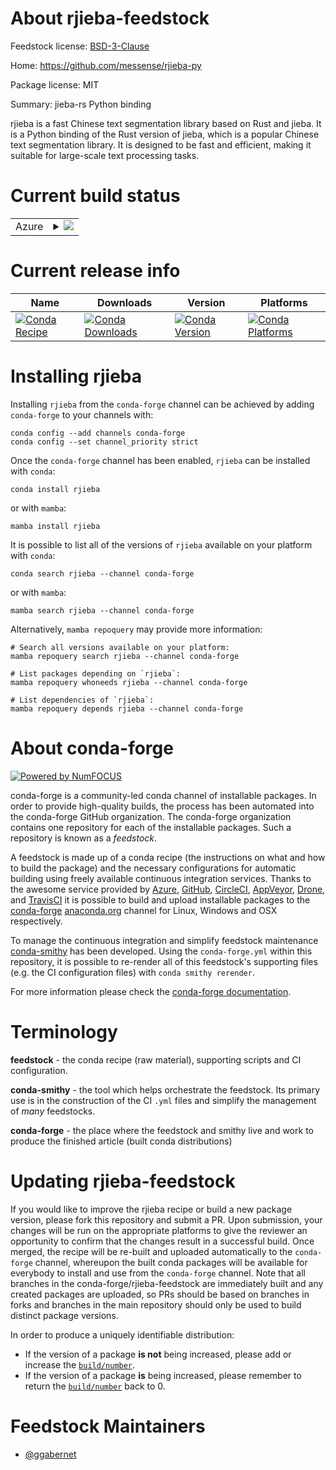 About rjieba-feedstock
======================

Feedstock license: [BSD-3-Clause](https://github.com/conda-forge/rjieba-feedstock/blob/main/LICENSE.txt)

Home: https://github.com/messense/rjieba-py

Package license: MIT

Summary: jieba-rs Python binding

rjieba is a fast Chinese text segmentation library based on Rust and jieba.
It is a Python binding of the Rust version of jieba, which is a popular Chinese text segmentation library.
It is designed to be fast and efficient, making it suitable for large-scale text processing tasks.


Current build status
====================


<table>
    
  <tr>
    <td>Azure</td>
    <td>
      <details>
        <summary>
          <a href="https://dev.azure.com/conda-forge/feedstock-builds/_build/latest?definitionId=25375&branchName=main">
            <img src="https://dev.azure.com/conda-forge/feedstock-builds/_apis/build/status/rjieba-feedstock?branchName=main">
          </a>
        </summary>
        <table>
          <thead><tr><th>Variant</th><th>Status</th></tr></thead>
          <tbody><tr>
              <td>linux_64_python3.10.____cpython</td>
              <td>
                <a href="https://dev.azure.com/conda-forge/feedstock-builds/_build/latest?definitionId=25375&branchName=main">
                  <img src="https://dev.azure.com/conda-forge/feedstock-builds/_apis/build/status/rjieba-feedstock?branchName=main&jobName=linux&configuration=linux%20linux_64_python3.10.____cpython" alt="variant">
                </a>
              </td>
            </tr><tr>
              <td>linux_64_python3.11.____cpython</td>
              <td>
                <a href="https://dev.azure.com/conda-forge/feedstock-builds/_build/latest?definitionId=25375&branchName=main">
                  <img src="https://dev.azure.com/conda-forge/feedstock-builds/_apis/build/status/rjieba-feedstock?branchName=main&jobName=linux&configuration=linux%20linux_64_python3.11.____cpython" alt="variant">
                </a>
              </td>
            </tr><tr>
              <td>linux_64_python3.12.____cpython</td>
              <td>
                <a href="https://dev.azure.com/conda-forge/feedstock-builds/_build/latest?definitionId=25375&branchName=main">
                  <img src="https://dev.azure.com/conda-forge/feedstock-builds/_apis/build/status/rjieba-feedstock?branchName=main&jobName=linux&configuration=linux%20linux_64_python3.12.____cpython" alt="variant">
                </a>
              </td>
            </tr><tr>
              <td>linux_64_python3.9.____cpython</td>
              <td>
                <a href="https://dev.azure.com/conda-forge/feedstock-builds/_build/latest?definitionId=25375&branchName=main">
                  <img src="https://dev.azure.com/conda-forge/feedstock-builds/_apis/build/status/rjieba-feedstock?branchName=main&jobName=linux&configuration=linux%20linux_64_python3.9.____cpython" alt="variant">
                </a>
              </td>
            </tr><tr>
              <td>osx_64_python3.10.____cpython</td>
              <td>
                <a href="https://dev.azure.com/conda-forge/feedstock-builds/_build/latest?definitionId=25375&branchName=main">
                  <img src="https://dev.azure.com/conda-forge/feedstock-builds/_apis/build/status/rjieba-feedstock?branchName=main&jobName=osx&configuration=osx%20osx_64_python3.10.____cpython" alt="variant">
                </a>
              </td>
            </tr><tr>
              <td>osx_64_python3.11.____cpython</td>
              <td>
                <a href="https://dev.azure.com/conda-forge/feedstock-builds/_build/latest?definitionId=25375&branchName=main">
                  <img src="https://dev.azure.com/conda-forge/feedstock-builds/_apis/build/status/rjieba-feedstock?branchName=main&jobName=osx&configuration=osx%20osx_64_python3.11.____cpython" alt="variant">
                </a>
              </td>
            </tr><tr>
              <td>osx_64_python3.12.____cpython</td>
              <td>
                <a href="https://dev.azure.com/conda-forge/feedstock-builds/_build/latest?definitionId=25375&branchName=main">
                  <img src="https://dev.azure.com/conda-forge/feedstock-builds/_apis/build/status/rjieba-feedstock?branchName=main&jobName=osx&configuration=osx%20osx_64_python3.12.____cpython" alt="variant">
                </a>
              </td>
            </tr><tr>
              <td>osx_64_python3.9.____cpython</td>
              <td>
                <a href="https://dev.azure.com/conda-forge/feedstock-builds/_build/latest?definitionId=25375&branchName=main">
                  <img src="https://dev.azure.com/conda-forge/feedstock-builds/_apis/build/status/rjieba-feedstock?branchName=main&jobName=osx&configuration=osx%20osx_64_python3.9.____cpython" alt="variant">
                </a>
              </td>
            </tr><tr>
              <td>win_64_python3.10.____cpython</td>
              <td>
                <a href="https://dev.azure.com/conda-forge/feedstock-builds/_build/latest?definitionId=25375&branchName=main">
                  <img src="https://dev.azure.com/conda-forge/feedstock-builds/_apis/build/status/rjieba-feedstock?branchName=main&jobName=win&configuration=win%20win_64_python3.10.____cpython" alt="variant">
                </a>
              </td>
            </tr><tr>
              <td>win_64_python3.11.____cpython</td>
              <td>
                <a href="https://dev.azure.com/conda-forge/feedstock-builds/_build/latest?definitionId=25375&branchName=main">
                  <img src="https://dev.azure.com/conda-forge/feedstock-builds/_apis/build/status/rjieba-feedstock?branchName=main&jobName=win&configuration=win%20win_64_python3.11.____cpython" alt="variant">
                </a>
              </td>
            </tr><tr>
              <td>win_64_python3.12.____cpython</td>
              <td>
                <a href="https://dev.azure.com/conda-forge/feedstock-builds/_build/latest?definitionId=25375&branchName=main">
                  <img src="https://dev.azure.com/conda-forge/feedstock-builds/_apis/build/status/rjieba-feedstock?branchName=main&jobName=win&configuration=win%20win_64_python3.12.____cpython" alt="variant">
                </a>
              </td>
            </tr><tr>
              <td>win_64_python3.9.____cpython</td>
              <td>
                <a href="https://dev.azure.com/conda-forge/feedstock-builds/_build/latest?definitionId=25375&branchName=main">
                  <img src="https://dev.azure.com/conda-forge/feedstock-builds/_apis/build/status/rjieba-feedstock?branchName=main&jobName=win&configuration=win%20win_64_python3.9.____cpython" alt="variant">
                </a>
              </td>
            </tr>
          </tbody>
        </table>
      </details>
    </td>
  </tr>
</table>

Current release info
====================

| Name | Downloads | Version | Platforms |
| --- | --- | --- | --- |
| [![Conda Recipe](https://img.shields.io/badge/recipe-rjieba-green.svg)](https://anaconda.org/conda-forge/rjieba) | [![Conda Downloads](https://img.shields.io/conda/dn/conda-forge/rjieba.svg)](https://anaconda.org/conda-forge/rjieba) | [![Conda Version](https://img.shields.io/conda/vn/conda-forge/rjieba.svg)](https://anaconda.org/conda-forge/rjieba) | [![Conda Platforms](https://img.shields.io/conda/pn/conda-forge/rjieba.svg)](https://anaconda.org/conda-forge/rjieba) |

Installing rjieba
=================

Installing `rjieba` from the `conda-forge` channel can be achieved by adding `conda-forge` to your channels with:

```
conda config --add channels conda-forge
conda config --set channel_priority strict
```

Once the `conda-forge` channel has been enabled, `rjieba` can be installed with `conda`:

```
conda install rjieba
```

or with `mamba`:

```
mamba install rjieba
```

It is possible to list all of the versions of `rjieba` available on your platform with `conda`:

```
conda search rjieba --channel conda-forge
```

or with `mamba`:

```
mamba search rjieba --channel conda-forge
```

Alternatively, `mamba repoquery` may provide more information:

```
# Search all versions available on your platform:
mamba repoquery search rjieba --channel conda-forge

# List packages depending on `rjieba`:
mamba repoquery whoneeds rjieba --channel conda-forge

# List dependencies of `rjieba`:
mamba repoquery depends rjieba --channel conda-forge
```


About conda-forge
=================

[![Powered by
NumFOCUS](https://img.shields.io/badge/powered%20by-NumFOCUS-orange.svg?style=flat&colorA=E1523D&colorB=007D8A)](https://numfocus.org)

conda-forge is a community-led conda channel of installable packages.
In order to provide high-quality builds, the process has been automated into the
conda-forge GitHub organization. The conda-forge organization contains one repository
for each of the installable packages. Such a repository is known as a *feedstock*.

A feedstock is made up of a conda recipe (the instructions on what and how to build
the package) and the necessary configurations for automatic building using freely
available continuous integration services. Thanks to the awesome service provided by
[Azure](https://azure.microsoft.com/en-us/services/devops/), [GitHub](https://github.com/),
[CircleCI](https://circleci.com/), [AppVeyor](https://www.appveyor.com/),
[Drone](https://cloud.drone.io/welcome), and [TravisCI](https://travis-ci.com/)
it is possible to build and upload installable packages to the
[conda-forge](https://anaconda.org/conda-forge) [anaconda.org](https://anaconda.org/)
channel for Linux, Windows and OSX respectively.

To manage the continuous integration and simplify feedstock maintenance
[conda-smithy](https://github.com/conda-forge/conda-smithy) has been developed.
Using the ``conda-forge.yml`` within this repository, it is possible to re-render all of
this feedstock's supporting files (e.g. the CI configuration files) with ``conda smithy rerender``.

For more information please check the [conda-forge documentation](https://conda-forge.org/docs/).

Terminology
===========

**feedstock** - the conda recipe (raw material), supporting scripts and CI configuration.

**conda-smithy** - the tool which helps orchestrate the feedstock.
                   Its primary use is in the construction of the CI ``.yml`` files
                   and simplify the management of *many* feedstocks.

**conda-forge** - the place where the feedstock and smithy live and work to
                  produce the finished article (built conda distributions)


Updating rjieba-feedstock
=========================

If you would like to improve the rjieba recipe or build a new
package version, please fork this repository and submit a PR. Upon submission,
your changes will be run on the appropriate platforms to give the reviewer an
opportunity to confirm that the changes result in a successful build. Once
merged, the recipe will be re-built and uploaded automatically to the
`conda-forge` channel, whereupon the built conda packages will be available for
everybody to install and use from the `conda-forge` channel.
Note that all branches in the conda-forge/rjieba-feedstock are
immediately built and any created packages are uploaded, so PRs should be based
on branches in forks and branches in the main repository should only be used to
build distinct package versions.

In order to produce a uniquely identifiable distribution:
 * If the version of a package **is not** being increased, please add or increase
   the [``build/number``](https://docs.conda.io/projects/conda-build/en/latest/resources/define-metadata.html#build-number-and-string).
 * If the version of a package **is** being increased, please remember to return
   the [``build/number``](https://docs.conda.io/projects/conda-build/en/latest/resources/define-metadata.html#build-number-and-string)
   back to 0.

Feedstock Maintainers
=====================

* [@ggabernet](https://github.com/ggabernet/)

